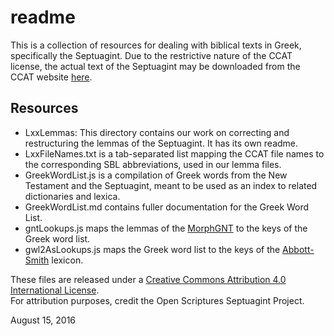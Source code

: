 #   readme

This is a collection of resources for dealing with biblical texts in
Greek, specifically the Septuagint.
Due to the restrictive nature of the CCAT license, the actual text
of the Septuagint may be downloaded from the CCAT website
[here](http://ccat.sas.upenn.edu/gopher/text/religion/biblical/lxxmorph/).

##  Resources

-   LxxLemmas: This directory contains our work on correcting and
    restructuring the lemmas of the Septuagint. It has its own readme.
-   LxxFileNames.txt is a tab-separated list mapping the CCAT file names
    to the corresponding SBL abbreviations, used in our lemma files.
-   GreekWordList.js is a compilation of Greek words from the New
    Testament and the Septuagint, meant to be used as an index to related
    dictionaries and lexica.
-	GreekWordList.md contains fuller documentation for the Greek Word
	List.
-	gntLookups.js maps the lemmas of the [MorphGNT][1] to the keys of
	the Greek word list.
-	gwl2AsLookups.js maps the Greek word list to the keys of the
	[Abbott-Smith][2] lexicon.

These files are released under a
[Creative Commons Attribution 4.0 International License](http://creativecommons.org/licenses/by/4.0/).  
For attribution purposes, credit the Open Scriptures Septuagint Project.

August 15, 2016

[1]: https://github.com/morphgnt/sblgnt/tree/tisch-merge
[2]: https://github.com/translatable-exegetical-tools/Abbott-Smith
